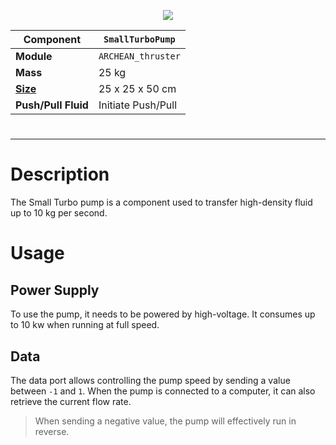 <p align="center">
  <img src="SmallTurboPump.png" />
</p>

|Component|`SmallTurboPump`|
|---|---|
|**Module**|`ARCHEAN_thruster`|
|**Mass**|25 kg|
|[**Size**](# "Based on the component's occupancy in a fixed 25cm grid.")|25 x 25 x 50 cm|
|**Push/Pull Fluid**|Initiate Push/Pull|
#
---

# Description
The Small Turbo pump is a component used to transfer high-density fluid up to 10 kg per second.

# Usage
## Power Supply
To use the pump, it needs to be powered by high-voltage. It consumes up to 10 kw when running at full speed.

## Data
The data port allows controlling the pump speed by sending a value between `-1` and `1`.
When the pump is connected to a computer, it can also retrieve the current flow rate.

> When sending a negative value, the pump will effectively run in reverse.
